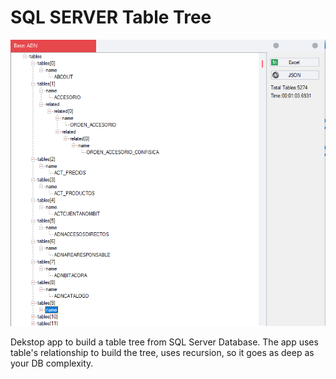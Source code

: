 # SQL SERVER Table Tree

![Alt text](/screenshots/table_tree.png?raw=true "TableTree")

Dekstop app to build a table tree from SQL Server Database.
The app uses table's relationship to build the tree, uses recursion, so it goes as deep as your DB complexity.
